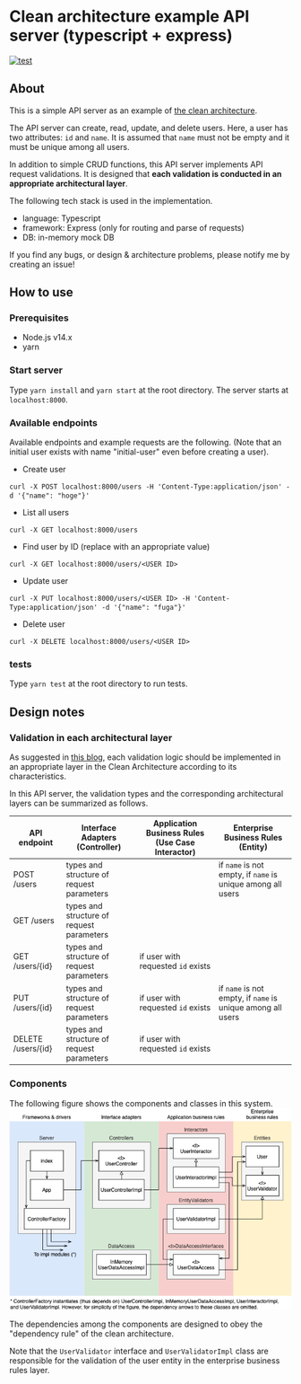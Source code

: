 # Clean architecture example API server (typescript + express)

[![test](https://github.com/nakaakist/clean-architecture-example-typescript/actions/workflows/main.yml/badge.svg)](https://github.com/nakaakist/clean-architecture-example-typescript/actions/workflows/main.yml)

## About

This is a simple API server as an example of [the clean architecture](https://blog.cleancoder.com/uncle-bob/2012/08/13/the-clean-architecture.html).

The API server can create, read, update, and delete users. Here, a user has two attributes: `id` and `name`. It is assumed that `name` must not be empty and it must be unique among all users.

In addition to simple CRUD functions, this API server implements API request validations.
It is designed that **each validation is conducted in an appropriate architectural layer**.

The following tech stack is used in the implementation.

- language: Typescript
- framework: Express (only for routing and parse of requests)
- DB: in-memory mock DB

If you find any bugs, or design & architecture problems, please notify me by creating an issue!

## How to use

### Prerequisites

- Node.js v14.x
- yarn

### Start server

Type `yarn install` and `yarn start` at the root directory.
The server starts at `localhost:8000`.

### Available endpoints

Available endpoints and example requests are the following. (Note that an initial user exists with name "initial-user" even before creating a user).

- Create user

```
curl -X POST localhost:8000/users -H 'Content-Type:application/json' -d '{"name": "hoge"}'
```

- List all users

```
curl -X GET localhost:8000/users
```

- Find user by ID (replace <USER ID> with an appropriate value)

```
curl -X GET localhost:8000/users/<USER ID>
```

- Update user

```
curl -X PUT localhost:8000/users/<USER ID> -H 'Content-Type:application/json' -d '{"name": "fuga"}'
```

- Delete user

```
curl -X DELETE localhost:8000/users/<USER ID>
```

### tests

Type `yarn test` at the root directory to run tests.

## Design notes

### Validation in each architectural layer

As suggested in [this blog](https://ikenox.info/blog/where-to-put-validation-in-clean-architecture/), each validation logic should be implemented in an appropriate layer in the Clean Architecture according to its characteristics.

In this API server, the validation types and the corresponding architectural layers can be summarized as follows.

| API endpoint       | Interface Adapters (Controller)           | Application Business Rules (Use Case Interactor) | Enterprise Business Rules (Entity)                          |
| ------------------ | ----------------------------------------- | ------------------------------------------------ | ----------------------------------------------------------- |
| POST /users        | types and structure of request parameters |                                                  | if `name` is not empty, if `name` is unique among all users |
| GET /users         | types and structure of request parameters |                                                  |                                                             |
| GET /users/{id}    | types and structure of request parameters | if user with requested `id` exists               |                                                             |
| PUT /users/{id}    | types and structure of request parameters | if user with requested `id` exists               | if `name` is not empty, if `name` is unique among all users |
| DELETE /users/{id} | types and structure of request parameters | if user with requested `id` exists               |                                                             |

### Components

The following figure shows the components and classes in this system.
![](./img/components.png)

The dependencies among the components are designed to obey the "dependency rule" of the clean architecture.

Note that the `UserValidator` interface and `UserValidatorImpl` class are responsible for the validation of the user entity in the enterprise business rules layer.
